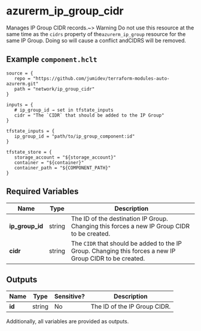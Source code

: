 # azurerm_ip_group_cidr

Manages IP Group CIDR records.~> Warning Do not use this resource at the same time as the `cidrs` property of the`azurerm_ip_group` resource for the same IP Group. Doing so will cause a conflict andCIDRS will be removed.

## Example `component.hclt`

```hcl
source = {
   repo = "https://github.com/jumidev/terraform-modules-auto-azurerm.git"   
   path = "network/ip_group_cidr"   
}

inputs = {
   # ip_group_id → set in tfstate_inputs
   cidr = "The `CIDR` that should be added to the IP Group"   
}

tfstate_inputs = {
   ip_group_id = "path/to/ip_group_component:id"   
}

tfstate_store = {
   storage_account = "${storage_account}"   
   container = "${container}"   
   container_path = "${COMPONENT_PATH}"   
}

```

## Required Variables

| Name | Type |  Description |
| ---- | --------- |  ----------- |
| **ip_group_id** | string |  The ID of the destination IP Group. Changing this forces a new IP Group CIDR to be created. | 
| **cidr** | string |  The `CIDR` that should be added to the IP Group. Changing this forces a new IP Group CIDR to be created. | 



## Outputs

| Name | Type | Sensitive? | Description |
| ---- | ---- | --------- | --------- |
| **id** | string | No  | The ID of the IP Group CIDR. | 

Additionally, all variables are provided as outputs.
